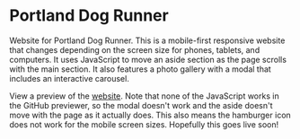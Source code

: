 # Portland Dog Runner
<p>Website for Portland Dog Runner. This is a mobile-first responsive website that changes depending on the screen size for phones, tablets, and computers. It uses JavaScript to move an aside section as the page scrolls with the main section. It also features a photo gallery with a modal that includes an interactive carousel.</p>

<p>View a preview of the <a href="https://htmlpreview.github.io/?https://raw.githubusercontent.com/DevJHennessy/PortlandDogRunner/master/index.html">website</a>. Note that none of the JavaScript works in the GitHub previewer, so the modal doesn't work and the aside doesn't move with the page as it actually does. This also means the hamburger icon does not work for the mobile screen sizes. Hopefully this goes live soon!</p>
